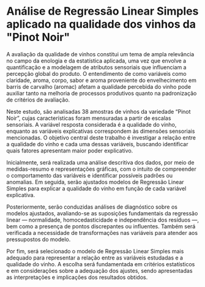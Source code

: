 # Análise de Regressão Linear Simples aplicado na qualidade dos vinhos da "Pinot Noir"

A avaliação da qualidade de vinhos constitui um tema de ampla relevância no campo da enologia e da estatística aplicada, uma vez que envolve a quantificação e a modelagem de atributos sensoriais que influenciam a percepção global do produto. O entendimento de como variáveis como claridade, aroma, corpo, sabor e aroma proveniente do envelhecimento em barris de carvalho (aromac) afetam a qualidade percebida do vinho pode auxiliar tanto na melhoria de processos produtivos quanto na padronização de critérios de avaliação.

Neste estudo, são analisadas 38 amostras de vinhos da variedade “Pinot Noir”, cujas características foram mensuradas a partir de escalas sensoriais. A variável resposta considerada é a qualidade do vinho, enquanto as variáveis explicativas correspondem às dimensões sensoriais mencionadas. O objetivo central deste trabalho é investigar a relação entre a qualidade do vinho e cada uma dessas variáveis, buscando identificar quais fatores apresentam maior poder explicativo.

Inicialmente, será realizada uma análise descritiva dos dados, por meio de medidas-resumo e representações gráficas, com o intuito de compreender o comportamento das variáveis e identificar possíveis padrões ou anomalias. Em seguida, serão ajustados modelos de Regressão Linear Simples para explicar a qualidade do vinho em função de cada variável explicativa.

Posteriormente, serão conduzidas análises de diagnóstico sobre os modelos ajustados, avaliando-se as suposições fundamentais da regressão linear — normalidade, homocedasticidade e independência dos resíduos —, bem como a presença de pontos discrepantes ou influentes. Também será verificada a necessidade de transformações nas variáveis para atender aos pressupostos do modelo.

Por fim, será selecionado o modelo de Regressão Linear Simples mais adequado para representar a relação entre as variáveis estudadas e a qualidade do vinho. A escolha será fundamentada em critérios estatísticos e em considerações sobre a adequação dos ajustes, sendo apresentadas as interpretações e implicações dos resultados obtidos.
